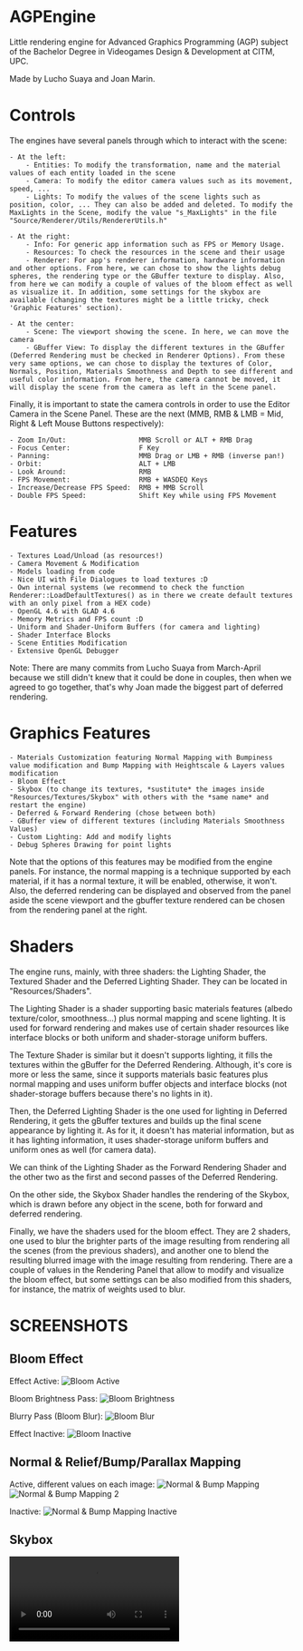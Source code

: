 # AGPEngine
 Little rendering engine for Advanced Graphics Programming (AGP) subject of the Bachelor Degree in Videogames Design & Development at CITM, UPC.

 Made by Lucho Suaya and Joan Marin.

# Controls
The engines have several panels through which to interact with the scene:

    - At the left:
        - Entities: To modify the transformation, name and the material values of each entity loaded in the scene
        - Camera: To modify the editor camera values such as its movement, speed, ...
        - Lights: To modify the values of the scene lights such as position, color, ... They can also be added and deleted. To modify the MaxLights in the Scene, modify the value "s_MaxLights" in the file "Source/Renderer/Utils/RendererUtils.h"
    
    - At the right:
        - Info: For generic app information such as FPS or Memory Usage.
        - Resources: To check the resources in the scene and their usage
        - Renderer: For app's renderer information, hardware information and other options. From here, we can chose to show the lights debug spheres, the rendering type or the GBuffer texture to display. Also, from here we can modify a couple of values of the bloom effect as well as visualize it. In addition, some settings for the skybox are available (changing the textures might be a little tricky, check 'Graphic Features' section).

    - At the center:
        - Scene: The viewport showing the scene. In here, we can move the camera
        - GBuffer View: To display the different textures in the GBuffer (Deferred Rendering must be checked in Renderer Options). From these very same options, we can chose to display the textures of Color, Normals, Position, Materials Smoothness and Depth to see different and useful color information. From here, the camera cannot be moved, it will display the scene from the camera as left in the Scene panel.


Finally, it is important to state the camera controls in order to use the Editor Camera in the Scene Panel. These are the next (MMB, RMB & LMB = Mid, Right & Left Mouse Buttons respectively):

    - Zoom In/Out:                  MMB Scroll or ALT + RMB Drag
    - Focus Center:                 F Key
    - Panning:                      MMB Drag or LMB + RMB (inverse pan!)
    - Orbit:                        ALT + LMB
    - Look Around:                  RMB
    - FPS Movement:                 RMB + WASDEQ Keys
    - Increase/Decrease FPS Speed:  RMB + MMB Scroll
    - Double FPS Speed:             Shift Key while using FPS Movement


# Features
    - Textures Load/Unload (as resources!)
    - Camera Movement & Modification
    - Models loading from code
    - Nice UI with File Dialogues to load textures :D
    - Own internal systems (we recommend to check the function Renderer::LoadDefaultTextures() as in there we create default textures with an only pixel from a HEX code)
    - OpenGL 4.6 with GLAD 4.6
    - Memory Metrics and FPS count :D
    - Uniform and Shader-Uniform Buffers (for camera and lighting)
    - Shader Interface Blocks
    - Scene Entities Modification
    - Extensive OpenGL Debugger

Note: There are many commits from Lucho Suaya from March-April because we still didn't knew that it could be done in couples, then when we agreed to go together, that's why Joan made the biggest part of deferred rendering.

# Graphics Features
    - Materials Customization featuring Normal Mapping with Bumpiness value modification and Bump Mapping with Heightscale & Layers values modification
    - Bloom Effect
    - Skybox (to change its textures, *sustitute* the images inside "Resources/Textures/Skybox" with others with the *same name* and restart the engine)
    - Deferred & Forward Rendering (chose between both)
    - GBuffer view of different textures (including Materials Smoothness Values)
    - Custom Lighting: Add and modify lights
    - Debug Spheres Drawing for point lights

Note that the options of this features may be modified from the engine panels. For instance, the normal mapping is a technique supported by each material, if it has a normal texture, it will be enabled, otherwise, it won't. Also, the deferred rendering can be displayed and observed from the panel aside the scene viewport and the gbuffer texture rendered can be chosen from the rendering panel at the right.

# Shaders
The engine runs, mainly, with three shaders: the Lighting Shader, the Textured Shader and the Deferred Lighting Shader. They can be located in "Resources/Shaders".

The Lighting Shader is a shader supporting basic materials features (albedo texture/color, smoothness...) plus normal mapping and scene lighting. It is used for forward rendering and makes use of certain shader resources like interface blocks or both uniform and shader-storage uniform buffers.

The Texture Shader is similar but it doesn't supports lighting, it fills the textures within the gBuffer for the Deferred Rendering. Although, it's core is more or less the same, since it supports materials basic features plus normal mapping and uses uniform buffer objects and interface blocks (not shader-storage buffers because there's no lights in it).

Then, the Deferred Lighting Shader is the one used for lighting in Deferred Rendering, it gets the gBuffer textures and builds up the final scene appearance by lighting it. As for it, it doesn't has material information, but as it has lighting information, it uses shader-storage uniform buffers and uniform ones as well (for camera data).

We can think of the Lighting Shader as the Forward Rendering Shader and the other two as the first and second passes of the Deferred Rendering.

On the other side, the Skybox Shader handles the rendering of the Skybox, which is drawn before any object in the scene, both for forward and deferred rendering.

Finally, we have the shaders used for the bloom effect. They are 2 shaders, one used to blur the brighter parts of the image resulting from rendering all the scenes (from the previous shaders), and another one to blend the resulting blurred image with the image resulting from rendering. There are a couple of values in the Rendering Panel that allow to modify and visualize the bloom effect, but some settings can be also modified from this shaders, for instance, the matrix of weights used to blur.

# SCREENSHOTS
## Bloom Effect
Effect Active:
![Bloom Active](/ReadmeImages/Bloom.png)

Bloom Brightness Pass:
![Bloom Brightness](ReadmeImages/BloomBrightImg.png)

Blurry Pass (Bloom Blur):
![Bloom Blur](ReadmeImages/BloomBlurred.png)

Effect Inactive:
![Bloom Inactive](ReadmeImages/BloomNO.png)

## Normal & Relief/Bump/Parallax Mapping
Active, different values on each image:
![Normal & Bump Mapping](ReadmeImages/NormalBumpMapImg.png)
![Normal & Bump Mapping 2](ReadmeImages/NormalBumpMapImg2.png)

Inactive:
![Normal & Bump Mapping Inactive](ReadmeImages/NormalBumpMapImgNO.png)

## Skybox
![Skybox](ReadmeImages/Skybox_Gif.mp4)
